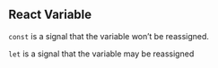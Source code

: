 ## React Variable

`const` is a signal that the variable won’t be reassigned.

`let` is a signal that the variable may be reassigned